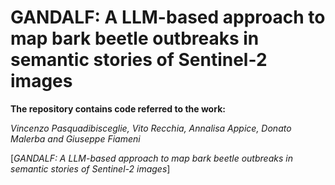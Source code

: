 # GANDALF: A LLM-based approach to map bark beetle outbreaks in semantic stories of Sentinel-2 images

**The repository contains code referred to the work:**

*Vincenzo Pasquadibisceglie, Vito Recchia, Annalisa Appice, Donato Malerba and Giuseppe Fiameni*


[*GANDALF: A LLM-based approach to map bark beetle outbreaks in semantic stories of Sentinel-2 images*]


